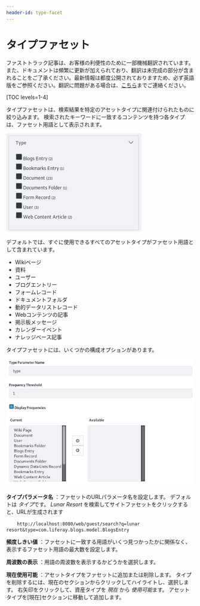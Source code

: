 ```yaml
---
header-id: type-facet
---
```


# タイプファセット

<p class="alert alert-info"><span class="wysiwyg-color-blue120">ファストトラック記事は、お客様の利便性のために一部機械翻訳されています。また、ドキュメントは頻繁に更新が加えられており、翻訳は未完成の部分が含まれることをご了承ください。最新情報は都度公開されておりますため、必ず英語版をご参照ください。翻訳に問題がある場合は、<a href="mailto:support-content-jp@liferay.com">こちら</a>までご連絡ください。</span></p>

[TOC levels=1-4]

タイプファセットは、検索結果を特定のアセットタイプに関連付けられたものに絞り込みます。 検索されたキーワードに一致するコンテンツを持つ各タイプは、ファセット用語として表示されます。

![図1：コンテンツが一致する各アセットタイプはタイプファセット用語です。](../../../images/search-type-facet.png)

デフォルトでは、すぐに使用できるすべてのアセットタイプがファセット用語として含まれています。

  - Wikiページ
  - 資料
  - ユーザー
  - ブログエントリー
  - フォームレコード
  - ドキュメントフォルダ
  - 動的データリストレコード
  - Webコンテンツの記事
  - 掲示板メッセージ
  - カレンダーイベント
  - ナレッジベース記事

タイプファセットには、いくつかの構成オプションがあります。

![図2：タイプファセットは構成可能です。](../../../images/search-type-facet-config.png)

**タイプパラメータ名** ：ファセットのURLパラメータ名を設定します。 デフォルトは *タイプ*です。 *Lunar Resort* を検索してサイトファセットをクリックすると、URLが生成されます

``` 
    http://localhost:8080/web/guest/search?q=lunar resort&type=com.liferay.blogs.model.BlogsEntry
```

**頻度しきい値** ：ファセットに一致する用語がいくつ見つかったかに関係なく、表示するファセット用語の最大数を設定します。

**周波数の表示** ：用語の周波数を表示するかどうかを選択します。

**現在使用可能** ：アセットタイプをファセットに追加または削除します。 タイプを削除するには、現在のセクションからクリックしてハイライトし、選択します。 右矢印をクリックして、資産タイプを *現在* から *使用可能*ます。 アセットタイプを[現在]セクションに移動して追加します。
